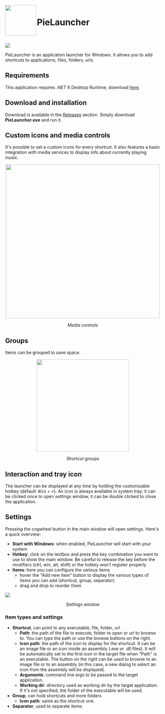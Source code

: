 <img align="left" width="100" height="100" src="https://i.imgur.com/zs12ISF.png">

# PieLauncher
&nbsp;


![](https://i.imgur.com/dhM4XBv.png)

PieLauncher is an application launcher for Windows. It allows you to add shortcuts to applications, files, folders, urls.

## Requirements
This application requires .NET 6 Desktop Runtime, download [here](https://dotnet.microsoft.com/en-us/download/dotnet/thank-you/runtime-6.0.2-windows-x64-installer).

## Download and installation
Download is available in the [Releases](https://github.com/Foglio1024/PieLauncher/releases) section. Simply download **PieLauncher.exe** and run it.

## Custom icons and media controls
It's possible to set a custom icons for every shortcut. It also features a basic integration with media services to display info about currently playing music.

<p align="center">
<img width="500" src="https://i.imgur.com/4uqwF0o.png">
</p>
<p align="center">
<i>Media controls</i>
</p>

## Groups
Items can be grouped to save space.

<p align="center">
<img width="300" src="https://i.imgur.com/TxqKXrN.png">
</p>
<p align="center">
<i>Shortcut groups</i>
</p>

## Interaction and tray icon

The launcher can be displayed at any time by holding the customizable hotkey (default: <kbd>Win</kbd> + <kbd><</kbd>). An icon is always available in system tray; it can be clicked once to open settings window, it can be double clicked to close the application.

## Settings
Pressing the cogwheel button in the main window will open settings. Here's a quick overview:
- **Start with Windows**: when enabled, PieLauncher will start with your system
- **Hotkey**: click on the textbox and press the key combination you want to use to show the main window. Be careful to release the key before the modifiers (ctrl, win, alt, shift) or the hotkey won't register properly
- **Items**: here you can configure the various items
   - hover the "Add new item" button to display the various types of items you can add (shortcut, group, separator)
   - drag and drop to reorder them

![](https://i.imgur.com/X7z0WTp.png)

<p align="center">
<i>Settings window</i>
</p>

### Item types and settings
- **Shortcut**, can point to any executable, file, folder, url
   - **Path**: the path of the file to execute, folder to open or url to browse to. You can type the path or use the browse buttons on the right.
   - **Icon path**: the path of the icon to display for the shortcut. It can be an image file or an icon inside an assembly (.exe or .dll files). It will be automatically set to the first icon in the target file when "Path" is an executable. The button on the right can be used to browse to an image file or to an assembly (in this case, a new dialog to select an icon from the assembly will be displayed).
   - **Arguments**: command line args to be passed to the target application.
   - **Working dir**: directory used as working dir by the target application. If it's not specified, the folder of the executable will be used.
- **Group**, can hold shortcuts and more folders
   - **Icon path**: same as the shortcut one.
- **Separator**, used to separate items
